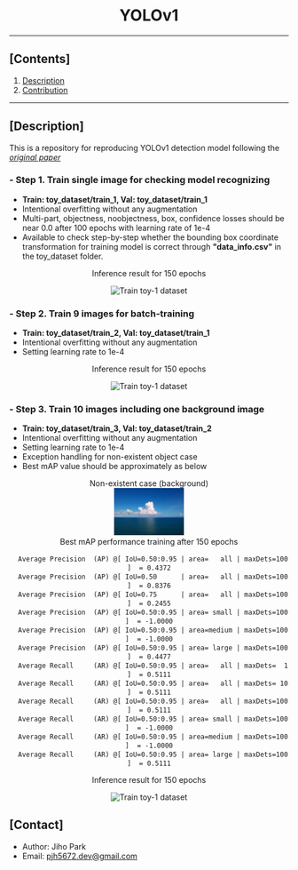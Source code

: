 # <div align="center">YOLOv1</div>

---

## [Contents]
1. [Description](#description)   
2. [Contribution](#contact)   

---

## [Description]

This is a repository for reproducing YOLOv1 detection model following the [*original paper*](https://arxiv.org/abs/1506.02640)

### - Step 1. Train single image for checking model recognizing  
- **Train: toy_dataset/train_1, Val: toy_dataset/train_1**
- Intentional overfitting without any augmentation
- Multi-part, objectness, noobjectness, box, confidence losses should be near 0.0 after 100 epochs with learning rate of 1e-4
- Available to check step-by-step whether the bounding box coordinate transformation for training model is correct through **"data_info.csv"** in the toy_dataset folder.

<div align="center">
<div> Inference result for 150 epochs </div>

![Train toy-1 dataset](./asset/train_toy_1.gif)
</div>

### - Step 2. Train 9 images for batch-training  
- **Train: toy_dataset/train_2, Val: toy_dataset/train_1**
- Intentional overfitting without any augmentation
- Setting learning rate to 1e-4

<div align="center">
<div> Inference result for 150 epochs </div>

![Train toy-1 dataset](./asset/train_toy_2.gif)
</div>

### - Step 3. Train 10 images including one background image
- **Train: toy_dataset/train_3, Val: toy_dataset/train_2**
- Intentional overfitting without any augmentation
- Setting learning rate to 1e-4
- Exception handling for non-existent object case
- Best mAP value should be approximately as below

<div align="center">
<div> Non-existent case (background) </div>

<img src=./asset/no_obj.jpg width="25%" />
</div>

<div align="center">
Best mAP performance training after 150 epochs

```log
  Average Precision  (AP) @[ IoU=0.50:0.95 | area=   all | maxDets=100 ]  = 0.4372
  Average Precision  (AP) @[ IoU=0.50      | area=   all | maxDets=100 ]  = 0.8376
  Average Precision  (AP) @[ IoU=0.75      | area=   all | maxDets=100 ]  = 0.2455
  Average Precision  (AP) @[ IoU=0.50:0.95 | area= small | maxDets=100 ]  = -1.0000
  Average Precision  (AP) @[ IoU=0.50:0.95 | area=medium | maxDets=100 ]  = -1.0000
  Average Precision  (AP) @[ IoU=0.50:0.95 | area= large | maxDets=100 ]  = 0.4477
  Average Recall     (AR) @[ IoU=0.50:0.95 | area=   all | maxDets=  1 ]  = 0.5111
  Average Recall     (AR) @[ IoU=0.50:0.95 | area=   all | maxDets= 10 ]  = 0.5111
  Average Recall     (AR) @[ IoU=0.50:0.95 | area=   all | maxDets=100 ]  = 0.5111
  Average Recall     (AR) @[ IoU=0.50:0.95 | area= small | maxDets=100 ]  = -1.0000
  Average Recall     (AR) @[ IoU=0.50:0.95 | area=medium | maxDets=100 ]  = -1.0000
  Average Recall     (AR) @[ IoU=0.50:0.95 | area= large | maxDets=100 ]  = 0.5111

```

</div>

<div align="center">
<div> Inference result for 150 epochs </div>

![Train toy-1 dataset](./asset/train_toy_3.gif)
</div>


## [Contact]
- Author: Jiho Park  
- Email: pjh5672.dev@gmail.com  